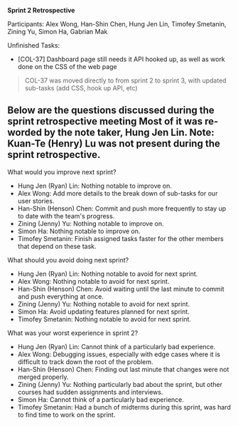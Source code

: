 **Sprint 2 Retrospective**

Participants:
Alex Wong, Han-Shin Chen, Hung Jen Lin, Timofey Smetanin, Zining Yu, Simon Ha, Gabrian Mak

Unfinished Tasks:
- [COL-37] Dashboard page still needs it API hooked up, as well as work done on the CSS of the web page
> COL-37 was moved directly to from sprint 2 to sprint 3, with updated sub-tasks (add CSS, hook up API, etc)


Below are the questions discussed during the sprint retrospective meeting
Most of it was re-worded by the note taker, Hung Jen Lin.
Note: Kuan-Te (Henry) Lu was not present during the sprint retrospective.
---

What would you improve next sprint?
- Hung Jen (Ryan) Lin: Nothing notable to improve on.
- Alex Wong: Add more details to the break down of sub-tasks for our user stories.
- Han-Shin (Henson) Chen: Commit and push more frequently to stay up to date with the team's progress.
- Zining (Jenny) Yu: Nothing notable to improve on.
- Simon Ha: Nothing notable to improve on.
- Timofey Smetanin: Finish assigned tasks faster for the other members that depend on these task.

What should you avoid doing next sprint?
- Hung Jen (Ryan) Lin: Nothing notable to avoid for next sprint.
- Alex Wong: Nothing notable to avoid for next sprint.
- Han-Shin (Henson) Chen: Avoid waiting until the last minute to commit and push everything at once.
- Zining (Jenny) Yu: Nothing notable to avoid for next sprint.
- Simon Ha: Avoid updating features planned for next sprint.
- Timofey Smetanin: Nothing notable to avoid for next sprint.

What was your worst experience in sprint 2?
- Hung Jen (Ryan) Lin: Cannot think of a particularly bad experience.
- Alex Wong: Debugging issues, especially with edge cases where it is difficult to track down the root of the problem.
- Han-Shin (Henson) Chen: Finding out last minute that changes were not merged properly.
- Zining (Jenny) Yu: Nothing particularly bad about the sprint, but other courses had sudden assignments and interviews.
- Simon Ha: Cannot think of a particularly bad experience.
- Timofey Smetanin: Had a bunch of midterms during this sprint, was hard to find time to work on the sprint.